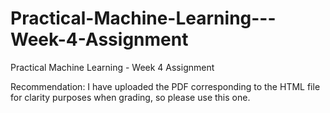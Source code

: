 # Practical-Machine-Learning---Week-4-Assignment
Practical Machine Learning - Week 4 Assignment

Recommendation: I have uploaded the PDF corresponding to the HTML file for clarity purposes when grading, so please use this one.
